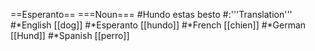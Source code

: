 ==Esperanto==
===Noun===
#Hundo estas besto
#:'''Translation'''
#*English [[dog]]
#*Esperanto [[hundo]]
#*French [[chien]]
#*German [[Hund]]
#*Spanish [[perro]]